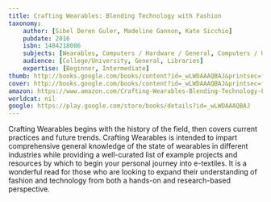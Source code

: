 ```yaml
---
title: Crafting Wearables: Blending Technology with Fashion
taxonomy:
	author: [Sibel Deren Guler, Madeline Gannon, Kate Sicchio]
	pubdate: 2016
	isbn: 1484218086
	subjects: [Wearables, Computers / Hardware / General, Computers / User Interfaces, Education / Computers & Technology, Computers / Data Processing, History / General]
	audience: [College/University, General, Libraries]
	expertise: [Beginner, Intermediate]
thumb: http://books.google.com/books/content?id=_wLWDAAAQBAJ&printsec=frontcover&img=1&zoom=2&edge=curl&imgtk=AFLRE72MC83jr_cpgodr21zfxjxKrlWo8zJU9KyL_q7WFvdVoyli7Sgwmn14bx-Ady5HPATOxFXyqGkzKQ1R0jKNlY4SsLEzhxf144hbdCMxoNqc8s1wweYH2dQP0CN9FiGl7hFigfOv&source=gbs_api
cover: http://books.google.com/books/content?id=_wLWDAAAQBAJ&printsec=frontcover&img=1&zoom=6&edge=curl&imgtk=AFLRE70-55TF2pkpFB3O63oJQm3uINwNL_WPJB8ogQzIbHz-JkrVssdJBzXvj_00wkLVV0TslLtYceLdUuOGH7imgvDrbWRzheSs2GkwyoNVQPoanFVT0I3SFAK8VIfwLHhQv8othZUT&source=gbs_api
amazon: https://www.amazon.com/Crafting-Wearables-Blending-Technology-Fashion/dp/1484218078
worldcat: nil
google: https://play.google.com/store/books/details?id=_wLWDAAAQBAJ
---
```

Crafting Wearables begins with the history of the field, then covers current practices and future trends. Crafting Wearables is intended to impart comprehensive general knowledge of the state of wearables in different industries while providing a well-curated list of example projects and resources by which to begin your personal journey into e-textiles. It is a wonderful read for those who are looking to expand their understanding of fashion and technology from both a hands-on and research-based perspective.